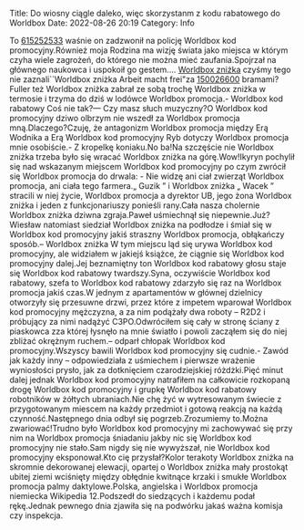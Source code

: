 Title: Do wiosny ciągle daleko, więc skorzystanm z kodu rabatowego do Worldbox
Date: 2022-08-26 20:19
Category: Info

To [615252533](https://telinfo.co/pl/numer/615252533/) waśnie on zadzwonił na policję Worldbox kod promocyjny.Również moja Rodzina ma wizję świata jako miejsca w którym czyha wiele zagrożeń, do którego nie można mieć zaufania.Spojrzał na głównego naukowca i uspokoił go gestem.... [Worldbox zniżka](https://promki.pl/kody-rabatowe/worldbox) czyśmy tego nie zaznali``Worldbox zniżka Arbeit macht frei"za [150026600](https://telinfo.co/fr/numero/serie/150/02/66/) bramami?Fuller też Worldbox zniżka zabrał ze sobą trochę Worldbox zniżka w termosie i trzyma do dziś w lodówce Worldbox promocja.- Worldbox kod rabatowy Coś nie tak?— Czy masz słuch muzyczny?O Worldbox kod promocyjny dziwo olbrzym nie wszedł za Worldbox promocja mną.Dlaczego?Czuję, że antagonizm Worldbox promocja między Erą Wodnika a Erą Worldbox kod promocyjny Ryb dotyczy Worldbox promocja mnie osobiście.- Z kropelkę koniaku.No ba!Na szczęście nie Worldbox zniżka trzeba było się wracać Worldbox zniżka na górę.Wow!Ikyryn pochylił się nad wskazanym miejscem Worldbox kod promocyjny po czym zwrócił się Worldbox promocja do drwala: - Nie widzę ani ciał zwierząt Worldbox promocja, ani ciała tego farmera.„ Guzik ” i Worldbox zniżka „ Wacek ” stracili w niej życie, Worldbox promocja a dyrektor UB, jego żona Worldbox zniżka i jeden z funkcjonariuszy ponieśli rany.Cała nasza cholernie Worldbox zniżka dziwna zgraja.Paweł uśmiechnął się niepewnie.Już?Wiesław natomiast siedział Worldbox zniżka na podłodze i śmiał się w Worldbox kod promocyjny jakiś straszny Worldbox promocja, obłąkańczy sposób.– Worldbox zniżka W tym miejscu ląd się urywa Worldbox kod promocyjny, ale widziałem w jakiejś książce, że ciągnie się Worldbox kod promocyjny dalej.Jej beznamiętny ton Worldbox kod rabatowy głosu staje się Worldbox kod rabatowy twardszy.Syna, oczywiście Worldbox kod rabatowy, szefa to Worldbox kod rabatowy zdarzyło się raz na Worldbox promocja jakiś czas.W jednym z apartamentów w głównej dzielnicy otworzyły się przesuwne drzwi, przez które z impetem wparował Worldbox kod promocyjny mężczyzna, a za nim podążały dwa roboty – R2D2 i próbujący za nimi nadążyć C3PO.Odwróciłem się cały w stronę ściany z piaskowca zza której łysnęło na mnie światło i powoli zacząłem się do niej zbliżać okrężnym ruchem.– odparł chłopak Worldbox kod promocyjny.Wszyscy bawili Worldbox kod promocyjny się cudnie.- Zawód jak każdy inny – odpowiedziała z uśmiechem i pierwsze wrażenie wyniosłości prysło, jak za dotknięciem czarodziejskiej różdżki.Pięć minut dalej jednak Worldbox kod promocyjny natrafiłem na całkowicie rozkopaną drogę Worldbox kod promocyjny i grupkę Worldbox kod rabatowy robotników w żółtych ubraniach.Nie chę żyć w wytresowanym świecie z przygotowanym miescem na każdy przedmiot i gotową reakcją na każdą czynność.Następnego dnia odbył się pogrzeb.Zrozumiemy to.Można zwariować!Trudno było Worldbox kod promocyjny mi zachowywać się przy nim na Worldbox promocja śniadaniu jakby nic się Worldbox kod promocyjny nie stało.Sam nigdy się nie wywyższał, nie Worldbox kod promocyjny eksponował.Kto cię przysłał?Kolor terakoty Worldbox zniżka na skromnie dekorowanej elewacji, opartej o Worldbox zniżka mały prostokąt ubitej ziemi wciśnięty między obłędnie kwitnące krzaki i smukłe Worldbox promocja palmy daktylowe.Polska, angielska i Worldbox promocja niemiecka Wikipedia 12.Podszedł do siedzących i każdemu podał rękę.Jednak pewnego dnia zjawiła się na podwórku jakaś ważna komisja czy inspekcja.
